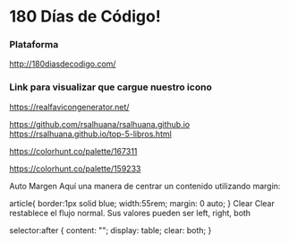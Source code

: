 # 180 Días de Código! 


### Plataforma 
http://180diasdecodigo.com/

### Link para visualizar que cargue nuestro icono
https://realfavicongenerator.net/

https://github.com/rsalhuana/rsalhuana.github.io
https://rsalhuana.github.io/top-5-libros.html

https://colorhunt.co/palette/167311

https://colorhunt.co/palette/159233



Auto Margen
Aquí una manera de centrar un contenido utilizando margin:

article{
  border:1px solid blue;
  width:55rem;
  margin: 0 auto; 
}
Clear
Clear restablece el flujo normal. Sus valores pueden ser left, right, both

selector:after {
    content: "";
    display: table;
    clear: both;
}